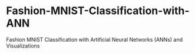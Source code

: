 # Fashion-MNIST-Classification-with-ANN
Fashion MNIST Classification with Artificial Neural Networks (ANNs) and Visualizations
